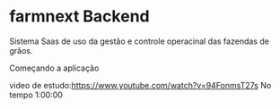 # farmnext Backend

Sistema Saas de uso da gestão e controle operacinal das fazendas de grãos.

Começando a aplicação

video de estudo:https://www.youtube.com/watch?v=94FonmsT27s
No tempo 1:00:00

